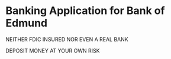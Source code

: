 # Banking Application for Bank of Edmund

NEITHER FDIC INSURED NOR EVEN A REAL BANK

DEPOSIT MONEY AT YOUR OWN RISK
